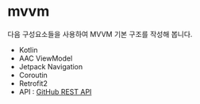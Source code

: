 # mvvm

다음 구성요소들을 사용하여 MVVM 기본 구조를 작성해 봅니다.

* Kotlin
* AAC ViewModel
* Jetpack Navigation
* Coroutin
* Retrofit2
* API : [GitHub REST API](https://docs.github.com/en/rest)
